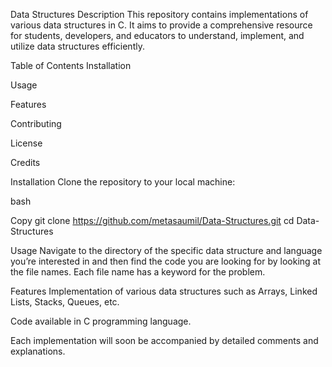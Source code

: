 Data Structures
Description
This repository contains implementations of various data structures in C. It aims to provide a comprehensive resource for students, developers, and educators to understand, implement, and utilize data structures efficiently.

Table of Contents
Installation

Usage

Features

Contributing

License

Credits

Installation
Clone the repository to your local machine:

bash

Copy
git clone https://github.com/metasaumil/Data-Structures.git
cd Data-Structures


Usage
Navigate to the directory of the specific data structure and language you’re interested in and then find the code you are looking for by looking at the file names. Each file name has a keyword for the problem.

Features
Implementation of various data structures such as Arrays, Linked Lists, Stacks, Queues, etc.

Code available in C programming language.

Each implementation will soon be accompanied by detailed comments and explanations.